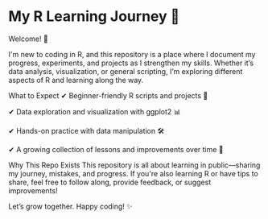 # My R Learning Journey 🚀
Welcome! 👋

I'm new to coding in R, and this repository is a place where I document my progress, experiments, and projects as I strengthen my skills. Whether it’s data analysis, visualization, or general scripting, I’m exploring different aspects of R and learning along the way.

What to Expect
✔ Beginner-friendly R scripts and projects 📂


✔ Data exploration and visualization with ggplot2 📊


✔ Hands-on practice with data manipulation 🛠️


✔ A growing collection of lessons and improvements over time 🔄

Why This Repo Exists
This repository is all about learning in public—sharing my journey, mistakes, and progress. If you're also learning R or have tips to share, feel free to follow along, provide feedback, or suggest improvements!

Let’s grow together. Happy coding! ✨
